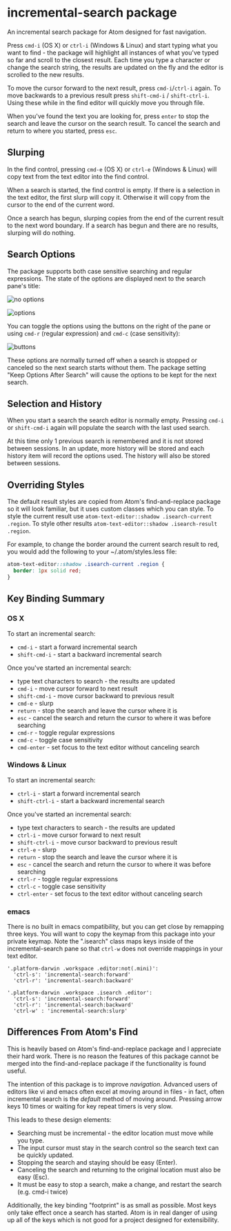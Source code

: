 # incremental-search package

An incremental search package for Atom designed for fast navigation.

Press `cmd-i` (OS X) or `ctrl-i` (Windows & Linux) and start typing what you want to find - the
package will highlight all instances of what you've typed so far and scroll to the closest
result.  Each time you type a character or change the search string, the results are updated
on the fly and the editor is scrolled to the new results.

To move the cursor forward to the next result, press `cmd-i`/`ctrl-i` again.  To move backwards
to a previous result press `shift-cmd-i` / `shift-ctrl-i`.  Using these while in the find
editor will quickly move you through file.

When you've found the text you are looking for, press `enter` to stop the search and leave the
cursor on the search result.  To cancel the search and return to where you started, press `esc`.

## Slurping

In the find control, pressing `cmd-e` (OS X) or `ctrl-e` (Windows & Linux) will copy text from
the text editor into the find control.

When a search is started, the find control is empty.  If there is a selection in the text
editor, the first slurp will copy it.  Otherwise it will copy from the cursor to the end of the
current word.

Once a search has begun, slurping copies from the end of the current result to the next word
boundary.  If a search has begun and there are no results, slurping will do nothing.

## Search Options

The package supports both case sensitive searching and regular expressions.  The state of the
options are displayed next to the search pane's title:

![no options](http://mkleehammer.github.com/atom-incremental-search/images/label-no-options.png)

![options](http://mkleehammer.github.com/atom-incremental-search/images/label-options.png)

You can toggle the options using the buttons on the right of the pane or using `cmd-r` (regular
expression) and `cmd-c` (case sensitivity):

![buttons](http://mkleehammer.github.com/atom-incremental-search/images/buttons.png)

These options are normally turned off when a search is stopped or canceled so the next search
starts without them.  The package setting "Keep Options After Search" will cause the options to
be kept for the next search.

## Selection and History

When you start a search the search editor is normally empty.  Pressing `cmd-i` or `shift-cmd-i`
again will populate the search with the last used search.

At this time only 1 previous search is remembered and it is not stored between sessions.
In an update, more history will be stored and each history item will record the options used.
The history will also be stored between sessions.

## Overriding Styles

The default result styles are copied from Atom's find-and-replace package so it will look
familiar, but it uses custom classes which you can style.  To style the current result use
`atom-text-editor::shadow .isearch-current .region`.  To style other results
`atom-text-editor::shadow .isearch-result .region`.

For example, to change the border around the current search result to red, you would add
the following to your ~/.atom/styles.less file:

```css
atom-text-editor::shadow .isearch-current .region {
  border: 1px solid red;
}
```

## Key Binding Summary

### OS X

To start an incremental search:

* `cmd-i` - start a forward incremental search
* `shift-cmd-i` - start a backward incremental search

Once you've started an incremental search:

* type text characters to search - the results are updated
* `cmd-i` - move cursor forward to next result
* `shift-cmd-i` - move cursor backward to previous result
* `cmd-e` - slurp
* `return` - stop the search and leave the cursor where it is
* `esc` - cancel the search and return the cursor to where it was before searching
* `cmd-r` - toggle regular expressions
* `cmd-c` - toggle case sensitivity
* `cmd-enter` - set focus to the text editor without canceling search

### Windows & Linux

To start an incremental search:

* `ctrl-i` - start a forward incremental search
* `shift-ctrl-i` - start a backward incremental search

Once you've started an incremental search:

* type text characters to search - the results are updated
* `ctrl-i` - move cursor forward to next result
* `shift-ctrl-i` - move cursor backward to previous result
* `ctrl-e` - slurp
* `return` - stop the search and leave the cursor where it is
* `esc` - cancel the search and return the cursor to where it was before searching
* `ctrl-r` - toggle regular expressions
* `ctrl-c` - toggle case sensitivity
* `ctrl-enter` - set focus to the text editor without canceling search

### emacs

There is no built in emacs compatibility, but you can get close by remapping three keys. You
will want to copy the keymap from this package into your private keymap.  Note the ".isearch"
class maps keys inside of the incremental-search pane so that `ctrl-w` does not override
mappings in your text editor.

```
'.platform-darwin .workspace .editor:not(.mini)':
  'ctrl-s': 'incremental-search:forward'
  'ctrl-r': 'incremental-search:backward'

'.platform-darwin .workspace .isearch .editor':
  'ctrl-s': 'incremental-search:forward'
  'ctrl-r': 'incremental-search:backward'
  'ctrl-w' : 'incremental-search:slurp'
```

## Differences From Atom's Find

This is heavily based on Atom's find-and-replace package and I appreciate their hard work.
There is no reason the features of this package cannot be merged into the find-and-replace
package if the functionality is found useful.

The intention of this package is to improve *navigation*.  Advanced users of editors like vi
and emacs often excel at moving around in files - in fact, often incremental search is the
 *default* method of moving around.  Pressing arrow keys 10 times or waiting for key repeat
timers is very slow.

This leads to these design elements:

* Searching must be incremental - the editor location must move while you type.
* The input cursor must stay in the search control so the search text can be quickly updated.
* Stopping the search and staying should be easy (Enter).
* Canceling the search and returning to the original location must also be easy (Esc).
* It must be easy to stop a search, make a change, and restart the search (e.g. cmd-i twice)

Additionally, the key binding "footprint" is as small as possible.  Most keys only take effect
once a search has started.  Atom is in real danger of using up all of the keys which is not
good for a project designed for extensibility.
